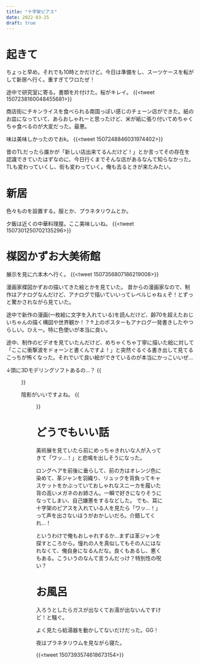 ```yaml
---
title: "十字架ピアス"
date: 2022-03-25
draft: true
---
```


# 起きて
ちょっと早め。それでも10時とかだけど。今日は準備をし、スーツケースを転がして新居へ行く。重すぎてワロたぜ！

途中で研究室に寄る。書類を片付けた。桜がキレイ。
{{<tweet 1507238160048455681>}}

商店街にチキンライスを食べられる南国っぽい感じのチェーン店ができた。紙のお皿になっていて、あらおしゃれーと思ったけど、米が紙に張り付いてめちゃくちゃ食べるのが大変だった。最悪。

味は美味しかったのでおk。
{{<tweet 1507248846031974402>}}

昔のTLだったら誰かが「新しい店出来てるんだけど！」とか言ってその存在を認識できていたはずなのに、今日行くまでそんな店があるなんて知らなかった。TLも変わっていくし、街も変わっていく。俺も去るときが来たみたい。

# 新居
色々ものを設置する。服とか、プラネタリウムとか。

夕飯は近くの中華料理屋。ここ美味しいね。
{{<tweet 1507301250702135296>}}

# 楳図かずお大美術館
展示を見に六本木へ行く。
{{<tweet 1507356807186219008>}}

漫画家楳図かずおの描いてきた絵とかを見ていた。
昔からの漫画家なので、制作はアナログなんだけど、アナログで描いていいってレベルじゃねぇぞ！とずっと驚かされながら見ていた。

途中で新作の漫画(一枚絵に文字を入れている)を読んだけど、齢70を超えたおじいちゃんの描く構図や世界観か！？↑上のポスターもアナログ一発書きしたやつらしい。ひえー。特に色使いが本当に良い。

途中、制作のビデオを見ていたんだけど、めちゃくちゃ丁寧に描いた絵に対して「ここに衝撃波をドォーンと書くんですよ！」と突然ぐるぐる書き出して見てるこっちが怖くなった。それでいて良い絵ができているのが本当にかっこいいぜ...

↓頭に3Dモデリングソフトあるの...？
{{<figure src="/media/2022-03-25-illust1.jpeg" alt="illust1">}}

陰影がいいですよね。
{{<figure src="/media/2022-03-25-illust2.jpeg" alt="illust2">}}


# どうでもいい話
美術展を見ていたら前にめっちゃきれいな人が入ってきて「ワッ...！」と悲鳴を出しそうになった。

ロングヘアを前後に垂らして、前の方はオレンジ色に染めて、革ジャンを羽織り、リュックを背負ってキャスケットをかぶっていておしゃれなスニーカを履いた背の高いメガネのお姉さん。一瞬で好きになりそうになってしまい、自己嫌悪をするなどした。
でも、耳に十字架のピアスを入れている人を見たら「ワッ...！」って声を出さないほうがおかしいだろ。介錯してくれ...！

というわけで俺もおしゃれするか...まずは革ジャンを探すところから。憧れの人を真似してもその人にはなれなくて、俺自身になるんだな。良くもあるし、悪くもある。こういうのなんて言うんだっけ？特別性の呪い？

# お風呂
入ろうとしたらガスが出なくてお湯が出ないんですけど！と騒ぐ。

よく見たら給湯器を動かしてないだけだった。GG！

夜はプラネタリウムを見ながら寝た。

{{<tweet 1507393574618673154>}}